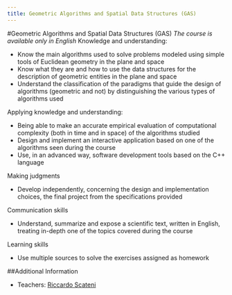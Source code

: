 ```yaml
---
title: Geometric Algorithms and Spatial Data Structures (GAS)
---
```


#Geometric Algorithms and Spatial Data Structures (GAS)
_The course is available only in English_
Knowledge and understanding:

* Know the main algorithms used to solve problems modeled using simple tools of Euclidean geometry in the plane and space
* Know what they are and how to use the data structures for the description of geometric entities in the plane and space
* Understand the classification of the paradigms that guide the design of algorithms (geometric and not) by distinguishing the various types of algorithms used

Applying knowledge and understanding:

* Being able to make an accurate empirical evaluation of computational complexity (both in time and in space) of the algorithms studied
* Design and implement an interactive application based on one of the algorithms seen during the course
* Use, in an advanced way, software development tools based on the C++ language

Making judgments

* Develop independently, concerning the design and implementation choices, the final project from the specifications provided

Communication skills

* Understand, summarize and expose a scientific text, written in English, treating in-depth one of the topics covered during the course

Learning skills

* Use multiple sources to solve the exercises assigned as homework

##Additional Information
* Teachers: [Riccardo Scateni](https://people.unica.it/riccardoscateni/)